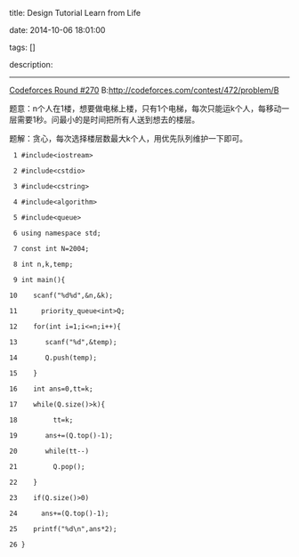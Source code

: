 title: Design Tutorial Learn from Life

date: 2014-10-06 18:01:00

tags: []

description: 

---
[Codeforces Round #270](http://codeforces.com/contest/472) B:<http://codeforces.com/contest/472/problem/B>

题意：n个人在1楼，想要做电梯上楼，只有1个电梯，每次只能运k个人，每移动一层需要1秒。问最小的是时间把所有人送到想去的楼层。

题解：贪心，每次选择楼层数最大k个人，用优先队列维护一下即可。
    
    
     1 #include<iostream>
     2 #include<cstdio>
     3 #include<cstring>
     4 #include<algorithm>
     5 #include<queue>
     6 using namespace std;
     7 const int N=2004;
     8 int n,k,temp;
     9 int main(){
    10    scanf("%d%d",&n,&k);
    11      priority_queue<int>Q;
    12    for(int i=1;i<=n;i++){
    13       scanf("%d",&temp);
    14       Q.push(temp);
    15    }
    16    int ans=0,tt=k;
    17    while(Q.size()>k){
    18         tt=k;
    19       ans+=(Q.top()-1);
    20       while(tt--)
    21         Q.pop();
    22    }
    23    if(Q.size()>0)
    24      ans+=(Q.top()-1);
    25    printf("%d\n",ans*2);
    26 }

 
